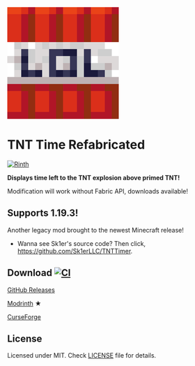 <img src="logo.png" width="256" />

# TNT Time Refabricated

[![Rinth](https://modrinth-utils.vercel.app/api/badge/downloads?id=tnttime&logo=true)](https://modrinth.com/mod/tnttime/versions)

**Displays time left to the TNT explosion above primed TNT!**

Modification will work without Fabric API, downloads available!

## Supports 1.19.3!

Another legacy mod brought to the newest Minecraft release!

- Wanna see Sk1er's source code? Then click, https://github.com/Sk1erLLC/TNTTimer.

## Download [![CI](https://github.com/shateq/TNTTime/actions/workflows/gradle.yml/badge.svg)](https://github.com/shateq/TNTTime/actions)

[GitHub Releases](https://github.com/shateq/tnttime/releases)

[Modrinth](https://modrinth.com/mod/tnttime) ★

[CurseForge](https://www.curseforge.com/minecraft/mc-mods/tnttime)

## License

Licensed under MIT. Check [LICENSE](LICENSE) file for details.
